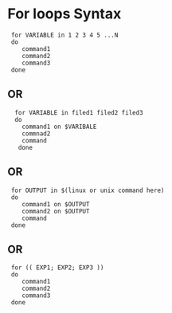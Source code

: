 # For loops Syntax


	 for VARIABLE in 1 2 3 4 5 ...N
	 do
		command1
		command2
		command3
	 done


## OR

	  for VARIABLE in filed1 filed2 filed3
	  do
		command1 on $VARIBALE
		commnad2
		command
	   done 

## OR

	 for OUTPUT in $(linux or unix command here)
	 do
		command1 on $OUTPUT
		command2 on $OUTPUT
		command
	 done

## OR

	 for (( EXP1; EXP2; EXP3 ))
	 do
		command1
		command2
		command3
	 done
